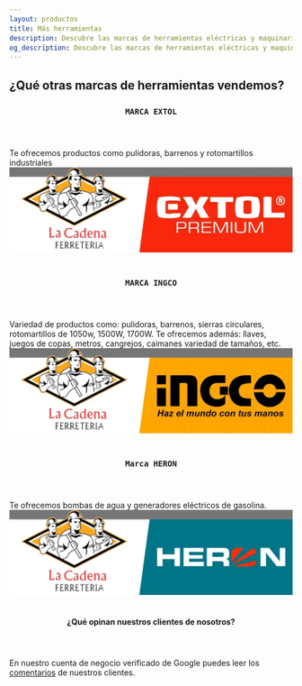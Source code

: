 ```yaml
---
layout: productos
title: Más herramientas
description: Descubre las marcas de herramientas eléctricas y maquinarias de alta calidad que ofrecemos en Ferretería La Cadena. Encuentra marcas reconocidas como Toolcraft, Ingco, BBT, Lincoln y más para variedad de trabajos.
og_description: Descubre las marcas de herramientas eléctricas y maquinarias de alta calidad que ofrecemos en Ferretería La Cadena. Encuentra marcas reconocidas como Toolcraft, Ingco, BBT, Lincoln y más para variedad de trabajos.
---
```

<h2 title="¿Qué otras marcas de herramientas vendemos?">¿Qué otras marcas de herramientas vendemos?</h2>
<section class="section sectionAlinear">
  <header class="section__header text-center">
    <h3 class="section__title" title="Marca Extol"><code>MARCA EXTOL</code></h3>
  </header>
  Te ofrecemos productos como pulidoras, barrenos y rotomartillos industriales
  <img src="/assets/img/otrasMarcas/extol.webp" alt="Marca Extol" class="img-fluid" loading="lazy" ><br><br>

   <header class="section__header text-center">
    <h3 class="section__title" title="Marca INGCO"><code>MARCA INGCO</code></h3>
  </header>
  Variedad de productos como: pulidoras, barrenos, sierras circulares, rotomartillos de 1050w, 1500W, 1700W. Te ofrecemos además: llaves, juegos de copas, metros, cangrejos, caimanes variedad de tamaños, etc.
<img src="/assets/img/otrasMarcas/ingco.webp" alt="Marca Ingco" class="img-fluid" loading="lazy" ><br><br>

<header class="section__header text-center">
  <h3 class="section__title" title="Marca Heron"><code>Marca HERON</code></h3>
</header>
Te ofrecemos bombas de agua y generadores eléctricos de gasolina.
<img src="/assets/img/otrasMarcas/heron.webp" alt="Marca Heron" class="img-fluid" loading="lazy" ><br><br>
    <header class="section__header text-center">
        <h4 class="section__title" title="¿Qué opinan nuestros clientes de nosotros?" class="img-fluid">¿Qué opinan nuestros clientes de nosotros?</h4>
  </header>
  En nuestro cuenta de negocio verificado de Google puedes leer los <a class="btn btn-primary" href="https://g.page/lacadenagt" role="button">comentarios</a> de nuestros clientes.
</section>
<script src="{{ "/assets/js/bootstrap.bundle.min-5.3.3.js" | prepend: site.baseurl | replace: '//', '/' }}"></script>
